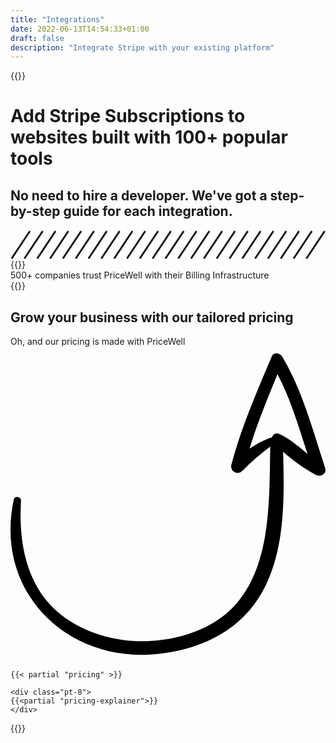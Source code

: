 ```yaml
---
title: "Integrations"
date: 2022-06-13T14:54:33+01:00
draft: false
description: "Integrate Stripe with your existing platform"
---
```


{{<rawhtml>}}
<div class="bg-gray-100 py-12 md:py-24">
  <div class="mx-auto max-w-screen-xl px-6 lg:px-8 xl:px-4">
    <h1 class="mx-auto mb-2 w-1/2 text-center text-3xl font-bold text-gray-800 md:mb-4 md:text-4xl lg:mb-8 lg:text-5xl">Add Stripe Subscriptions to websites built with 100+ popular tools</h1>
    <h2 class="text-lg xl:text-xl font-normal text-gray-600 mb-2 text-center">
        No need to hire a developer. We've got a step-by-step guide for each integration.
    </h2>
    <svg class="w-36 mx-auto text-gray-400 fill-current pt-4" viewBox="0 0 172 16" fill="none" stroke="currentColor" xmlns="http://www.w3.org/2000/svg">
            <line y1="-0.5" x2="18.0278" y2="-0.5" transform="matrix(-0.5547 0.83205 0.83205 0.5547 11 1)"></line>
            <line y1="-0.5" x2="18.0278" y2="-0.5" transform="matrix(-0.5547 0.83205 0.83205 0.5547 46 1)"></line>
            <line y1="-0.5" x2="18.0278" y2="-0.5" transform="matrix(-0.5547 0.83205 0.83205 0.5547 81 1)"></line>
            <line y1="-0.5" x2="18.0278" y2="-0.5" transform="matrix(-0.5547 0.83205 0.83205 0.5547 116 1)"></line>
            <line y1="-0.5" x2="18.0278" y2="-0.5" transform="matrix(-0.5547 0.83205 0.83205 0.5547 151 1)"></line>
            <line y1="-0.5" x2="18.0278" y2="-0.5" transform="matrix(-0.5547 0.83205 0.83205 0.5547 18 1)"></line>
            <line y1="-0.5" x2="18.0278" y2="-0.5" transform="matrix(-0.5547 0.83205 0.83205 0.5547 53 1)"></line>
            <line y1="-0.5" x2="18.0278" y2="-0.5" transform="matrix(-0.5547 0.83205 0.83205 0.5547 88 1)"></line>
            <line y1="-0.5" x2="18.0278" y2="-0.5" transform="matrix(-0.5547 0.83205 0.83205 0.5547 123 1)"></line>
            <line y1="-0.5" x2="18.0278" y2="-0.5" transform="matrix(-0.5547 0.83205 0.83205 0.5547 158 1)"></line>
            <line y1="-0.5" x2="18.0278" y2="-0.5" transform="matrix(-0.5547 0.83205 0.83205 0.5547 25 1)"></line>
            <line y1="-0.5" x2="18.0278" y2="-0.5" transform="matrix(-0.5547 0.83205 0.83205 0.5547 60 1)"></line>
            <line y1="-0.5" x2="18.0278" y2="-0.5" transform="matrix(-0.5547 0.83205 0.83205 0.5547 95 1)"></line>
            <line y1="-0.5" x2="18.0278" y2="-0.5" transform="matrix(-0.5547 0.83205 0.83205 0.5547 130 1)"></line>
            <line y1="-0.5" x2="18.0278" y2="-0.5" transform="matrix(-0.5547 0.83205 0.83205 0.5547 165 1)"></line>
            <line y1="-0.5" x2="18.0278" y2="-0.5" transform="matrix(-0.5547 0.83205 0.83205 0.5547 32 1)"></line>
            <line y1="-0.5" x2="18.0278" y2="-0.5" transform="matrix(-0.5547 0.83205 0.83205 0.5547 67 1)"></line>
            <line y1="-0.5" x2="18.0278" y2="-0.5" transform="matrix(-0.5547 0.83205 0.83205 0.5547 102 1)"></line>
            <line y1="-0.5" x2="18.0278" y2="-0.5" transform="matrix(-0.5547 0.83205 0.83205 0.5547 137 1)"></line>
            <line y1="-0.5" x2="18.0278" y2="-0.5" transform="matrix(-0.5547 0.83205 0.83205 0.5547 172 1)"></line>
            <line y1="-0.5" x2="18.0278" y2="-0.5" transform="matrix(-0.5547 0.83205 0.83205 0.5547 39 1)"></line>
            <line y1="-0.5" x2="18.0278" y2="-0.5" transform="matrix(-0.5547 0.83205 0.83205 0.5547 74 1)"></line>
            <line y1="-0.5" x2="18.0278" y2="-0.5" transform="matrix(-0.5547 0.83205 0.83205 0.5547 109 1)"></line>
            <line y1="-0.5" x2="18.0278" y2="-0.5" transform="matrix(-0.5547 0.83205 0.83205 0.5547 144 1)"></line>
        </svg>
  </div>

  <div class="py-28">
    <div class="grid grid-cols-1 gap-4 md:grid-cols-4 lg:grid-cols-6 mt-8">
    {{<tools>}}
    </div>
  </div>

  <div class="pt-28 text-center mx-auto">
   <div class="inline text-lg xl:text-xl text-gray-800 border-b-2 border-black pb-2">500+ companies trust PriceWell with their Billing Infrastructure</div>
   <div class="flex justify-center pt-8">
   {{<partial "testimonial-avatars">}}
   </div>
  </div>
</div>

<div class="bg-gray-100">
<div class="max-w-screen-xl mx-auto px-6 lg:px-8 xl:px-4 py-12 lg:py-16 xl:py-24">
    <div class="text-center mb-6 md:mb-8">
        <h2 id="pricing" class="text-black text-3xl md:text-4xl lg:text-5xl font-bold mb-2 md:mb-4">Grow your business with our tailored pricing</h2>
        <p class="text-lg xl:text-xl text-gray-800 relative w-1/2 m-auto">Oh, and our pricing is made with PriceWell <svg xmlns="http://www.w3.org/2000/svg" viewBox="0 0 372.136 372.136" class="w-12 ml-10 transform rotate-120 fill-current text-black"><path d="M371.682 143.271c-14.688-44.676-26.316-90.576-50.797-131.58-2.447-4.284-10.403-5.508-12.239 0-17.748 42.228-36.108 83.844-47.736 127.908-1.836 7.344 7.344 12.852 12.852 7.344 10.404-10.404 21.421-20.196 33.049-28.764-1.225 90.576 1.836 195.84-105.876 223.992-47.736 12.24-100.98 5.509-140.76-25.092C18.557 284.644 9.377 231.4 12.437 181.828c0-4.896-7.344-6.12-8.568-1.224-23.868 110.772 66.096 197.064 176.256 181.764 54.468-7.344 100.368-33.048 123.624-85.068 20.809-46.512 19.584-102.204 18.36-153 11.628 10.404 24.479 19.584 37.943 26.928 6.121 3.672 14.077-1.224 11.63-7.957zm-55.08-40.391c-3.672-1.224-6.12.612-7.345 3.672l-.611.612c-9.792 3.06-18.36 7.956-26.316 13.464 9.18-29.988 21.42-59.364 33.048-88.128 15.912 29.988 25.092 62.424 35.496 94.248-11.017-9.18-21.421-18.36-34.272-23.868z"/></svg></p>
    </div>

    {{< partial "pricing" >}}

    <div class="pt-8">
    {{<partial "pricing-explainer">}}
    </div>

</div>
</div>

{{</rawhtml>}}